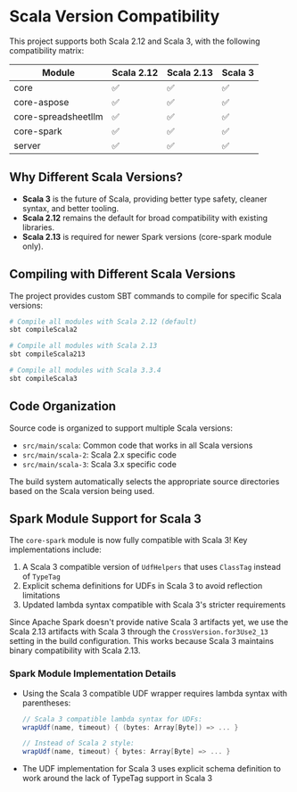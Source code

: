 # Scala Version Compatibility

This project supports both Scala 2.12 and Scala 3, with the following compatibility matrix:

| Module              | Scala 2.12 | Scala 2.13  | Scala 3 |
|---------------------|------------|-------------|---------|
| core                | ✅         | ✅           | ✅       |
| core-aspose         | ✅         | ✅           | ✅       |
| core-spreadsheetllm | ✅         | ✅           | ✅       |
| core-spark          | ✅         | ✅           | ✅       |
| server              | ✅         | ✅           | ✅       |

## Why Different Scala Versions?

- **Scala 3** is the future of Scala, providing better type safety, cleaner syntax, and better tooling.
- **Scala 2.12** remains the default for broad compatibility with existing libraries.
- **Scala 2.13** is required for newer Spark versions (core-spark module only).

## Compiling with Different Scala Versions

The project provides custom SBT commands to compile for specific Scala versions:

```bash
# Compile all modules with Scala 2.12 (default)
sbt compileScala2

# Compile all modules with Scala 2.13
sbt compileScala213

# Compile all modules with Scala 3.3.4
sbt compileScala3
```

## Code Organization

Source code is organized to support multiple Scala versions:

- `src/main/scala`: Common code that works in all Scala versions
- `src/main/scala-2`: Scala 2.x specific code
- `src/main/scala-3`: Scala 3.x specific code

The build system automatically selects the appropriate source directories based on the Scala version being used.

## Spark Module Support for Scala 3

The `core-spark` module is now fully compatible with Scala 3! Key implementations include:

1. A Scala 3 compatible version of `UdfHelpers` that uses `ClassTag` instead of `TypeTag`
2. Explicit schema definitions for UDFs in Scala 3 to avoid reflection limitations
3. Updated lambda syntax compatible with Scala 3's stricter requirements

Since Apache Spark doesn't provide native Scala 3 artifacts yet, we use the Scala 2.13 artifacts with Scala 3 through the `CrossVersion.for3Use2_13` setting in the build configuration. This works because Scala 3 maintains binary compatibility with Scala 2.13.

### Spark Module Implementation Details

- Using the Scala 3 compatible UDF wrapper requires lambda syntax with parentheses:
  ```scala
  // Scala 3 compatible lambda syntax for UDFs:
  wrapUdf(name, timeout) { (bytes: Array[Byte]) => ... }
  
  // Instead of Scala 2 style:
  wrapUdf(name, timeout) { bytes: Array[Byte] => ... }
  ```
  
- The UDF implementation for Scala 3 uses explicit schema definition to work around the lack of TypeTag support in Scala 3